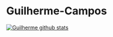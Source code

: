 # Guilherme-Campos

[![Guilherme github stats](https://github-readme-stats.vercel.app/api?username=guilhermecampossilva9)](https://github.com/guilhermecampossilva9/github-readme-stats)
